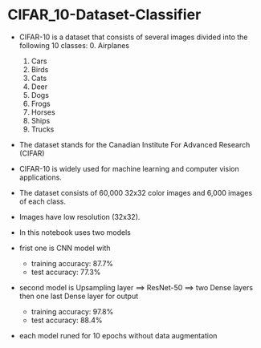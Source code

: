 # CIFAR_10-Dataset-Classifier
- CIFAR-10 is a dataset that consists of several images divided into the following 10 classes:
    0. Airplanes
    1. Cars
    2. Birds
    3. Cats
    4. Deer
    5. Dogs
    6. Frogs
    7. Horses
    8. Ships
    9. Trucks

- The dataset stands for the Canadian Institute For Advanced Research (CIFAR)
- CIFAR-10 is widely used for machine learning and computer vision applications.
- The dataset consists of 60,000 32x32 color images and 6,000 images of each class.
- Images have low resolution (32x32).

- In this notebook uses two models
- frist one is CNN model with 
    - training accuracy: 87.7%
    - test accuracy: 77.3%
- second model is Upsampling layer ==> ResNet-50 ==> two Dense layers then one last Dense layer for output
    - training accuracy: 97.8%
    - test accuracy: 88.4%

- each model runed for 10 epochs without data augmentation
